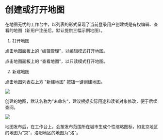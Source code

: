 # 创建或打开地图

在地图无忧的工作台中，以列表的形式呈现了当前登录用户创建或是有权编辑、查看的地图（新用户注册后，默认提供三幅示例地图）。

1. 打开地图

 点击地图面板上的 “编辑管理”，以编辑模式打开地图。
 
 点击地图面板上的 “查看地图”，以只读模式打开地图。

2. 新建地图

 点击地图列表右上方 "新建地图" 按钮一键创建地图。

![](http://pic.dituwuyou.com/map%2Fpicture%2F11.7%2F2015-11-02_15-20-58.jpg)


 创建的地图，默认名称为“未命名“，建议根据实际用途和读者对象修改，便于后续查阅。


![](http://pic.dituwuyou.com/map%2Fpicture%2F11.7%2F2015-11-02_15-40-15.jpg)

 地图发布后，在工作台上，会按发布范围所在城市生成个性缩略图标，如北京地区的地图为“京”，洛阳地区的地图为“洛”。